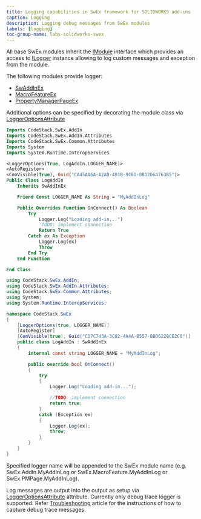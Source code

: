 ```yaml
---
title: Logging capabilities in SwEx framework for SOLIDWORKS add-ins
caption: Logging
description: Logging debug messages from SwEx modules
labels: [logging]
toc-group-name: labs-solidworks-swex
---
```

All base SwEx modules inherit the [IModule](https://docs.codestack.net/swex/common/html/T_CodeStack_SwEx_Common_Base_IModule.htm) interface which provides an access to [ILogger](https://docs.codestack.net/swex/common/html/T_CodeStack_SwEx_Common_Diagnostics_ILogger.htm) instance allowing to log custom messages and exception from the module.

The following modules provide logger:

* [SwAddInEx](https://docs.codestack.net/swex/add-in/html/T_CodeStack_SwEx_AddIn_SwAddInEx.htm)
* [MacroFeatureEx](https://docs.codestack.net/swex/macro-feature/html/T_CodeStack_SwEx_MacroFeature_MacroFeatureEx.htm)
* [PropertyManagerPageEx](https://docs.codestack.net/swex/pmpage/html/T_CodeStack_SwEx_PMPage_PropertyManagerPageEx_2.htm)

Additional options can be specified by decorating the module class via [LoggerOptionsAttribute](https://docs.codestack.net/swex/common/html/M_CodeStack_SwEx_Common_Attributes_LoggerOptionsAttribute__ctor.htm)

~~~vb
Imports CodeStack.SwEx.AddIn
Imports CodeStack.SwEx.AddIn.Attributes
Imports CodeStack.SwEx.Common.Attributes
Imports System
Imports System.Runtime.InteropServices

<LoggerOptions(True, LogAddIn.LOGGER_NAME)>
<AutoRegister>
<ComVisible(True), Guid("CA45AA6A-A2AD-481B-9CBD-0B12D64763B5")>
Public Class LogAddIn
    Inherits SwAddInEx

    Friend Const LOGGER_NAME As String = "MyAddInLog"

    Public Overrides Function OnConnect() As Boolean
        Try
            Logger.Log("Loading add-in...")
            'TODO: implement connection
            Return True
        Catch ex As Exception
            Logger.Log(ex)
            Throw
        End Try
    End Function

End Class
~~~

~~~cs
using CodeStack.SwEx.AddIn;
using CodeStack.SwEx.AddIn.Attributes;
using CodeStack.SwEx.Common.Attributes;
using System;
using System.Runtime.InteropServices;

namespace CodeStack.SwEx
{
    [LoggerOptions(true, LOGGER_NAME)]
    [AutoRegister]
    [ComVisible(true), Guid("CD7C743A-3C82-4A4A-B557-BBD6228CE2C8")]
    public class LogAddIn : SwAddInEx
    {
        internal const string LOGGER_NAME = "MyAddInLog";

        public override bool OnConnect()
        {
            try
            {
                Logger.Log("Loading add-in...");

                //TODO: implement connection
                return true;
            }
            catch (Exception ex)
            {
                Logger.Log(ex);
                throw;
            }
        }
    }
}
~~~


Specified logger name will be appended to the SwEx module name (e.g. SwEx.AddIn.MyAddInLog or SwEx.MacroFeature.MyAddInLog or SwEx.PMPage.MyAddInLog).

Log messages are output into the output as setup via [LoggerOptionsAttribute](https://docs.codestack.net/swex/common/html/M_CodeStack_SwEx_Common_Attributes_LoggerOptionsAttribute__ctor.htm) attribute. Currently only debug trace logger is supported. Refer [Troubleshooting](/docs/codestack/labs/solidworks/swex/troubleshooting/) article for the instructions of how to capture debug trace messages.
